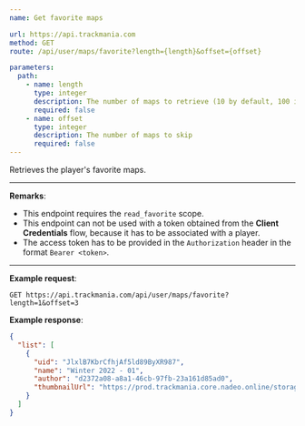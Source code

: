 ```yaml
---
name: Get favorite maps

url: https://api.trackmania.com
method: GET
route: /api/user/maps/favorite?length={length}&offset={offset}

parameters:
  path:
    - name: length
      type: integer
      description: The number of maps to retrieve (10 by default, 100 is the maximum)
      required: false
    - name: offset
      type: integer
      description: The number of maps to skip
      required: false
---
```


Retrieves the player's favorite maps.

---

**Remarks**:
- This endpoint requires the `read_favorite` scope.
- This endpoint can not be used with a token obtained from the **Client Credentials** flow, because it has to be associated with a player.
- The access token has to be provided in the `Authorization` header in the format `Bearer <token>`.

---

**Example request**:
```plain
GET https://api.trackmania.com/api/user/maps/favorite?length=1&offset=3
```

**Example response**:
```json
{
  "list": [
    {
      "uid": "JlxlB7KbrCfhjAf5ld89ByXR987",
      "name": "Winter 2022 - 01",
      "author": "d2372a08-a8a1-46cb-97fb-23a161d85ad0",
      "thumbnailUrl": "https://prod.trackmania.core.nadeo.online/storageObjects/3ddb465d-0357-41c0-9946-394b96836577.jpg"
    }
  ]
}
```
